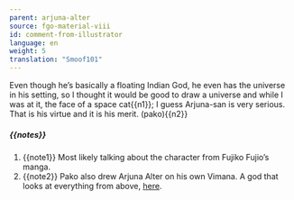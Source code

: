 ```yaml
---
parent: arjuna-alter
source: fgo-material-viii
id: comment-from-illustrator
language: en
weight: 5
translation: "Smoof101"
---
```


Even though he’s basically a floating Indian God, he even has the universe in his setting, so I thought it would be good to draw a universe and while I was at it, the face of a space cat{{n1}}; I guess Arjuna-san is very serious. That is his virtue and it is his merit. (pako){{n2}}

##### {{notes}}

1. {{note1}} Most likely talking about the character from Fujiko Fujio’s manga.
2. {{note2}} Pako also drew Arjuna Alter on his own Vimana. A god that looks at everything from above, [here](https://imgur.com/a/ravjR06).
